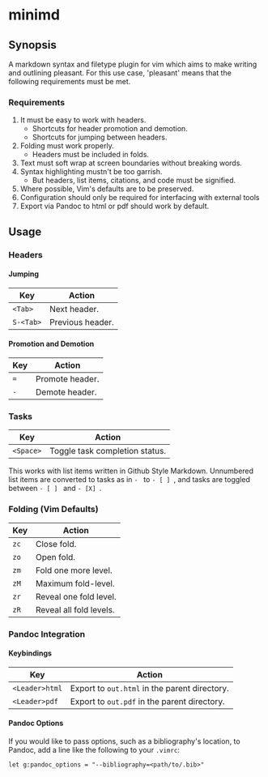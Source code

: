 minimd
=======

Synopsis
---------
A markdown syntax and filetype plugin for vim which aims to make writing and outlining pleasant.  For this use case, 'pleasant' means that the following requirements must be met.

### Requirements
1. It must be easy to work with headers.
    - Shortcuts for header promotion and demotion.
    - Shortcuts for jumping between headers.
2. Folding must work properly. 
    - Headers must be included in folds.
3. Text must soft wrap at screen boundaries without breaking words.
4. Syntax highlighting mustn't be too garrish.
    - But headers, list items, citations, and code must be signified.
5. Where possible, Vim's defaults are to be preserved.
6. Configuration should only be required for interfacing with external tools
7. Export via Pandoc to html or pdf should work by default.

Usage
-----

### Headers
#### Jumping
| Key        | Action           |
| ---------- | -----------------|
| `<Tab>`    | Next header.     |
| `S-<Tab>`  | Previous header. |

#### Promotion and Demotion
| Key |  Action         |
| --- | ----------------|
| `=` | Promote header. |
| `-` | Demote header.  |


### Tasks
| Key      |  Action                        |
| -------- | ------------------------------ |
| `<Space>` | Toggle task completion status. |

This works with list items written in Github Style Markdown.  Unnumbered list items are converted to tasks as in `- ` to `- [ ] `, and tasks are toggled between `- [ ] ` and `- [X] `.

### Folding (Vim Defaults)
| Key     |       Action                  |
| ------- | ----------------------------- |
| `zc`    |       Close fold.             |
| `zo`    |       Open fold.              |
| `zm`    |       Fold one more level.    |
| `zM`    |       Maximum fold-level.     |
| `zr`    |       Reveal one fold level.  |
| `zR`    |       Reveal all fold levels. |

### Pandoc Integration
#### Keybindings
| Key            | Action                                        |
| -------------- | --------------------------------------------- |
| `<Leader>html` | Export to `out.html` in the parent directory. |
| `<Leader>pdf`  | Export to `out.pdf` in the parent directory.  |

#### Pandoc Options
If you would like to pass options, such as a bibliography's location, to Pandoc, add a line like the following to your `.vimrc`:

    let g:pandoc_options = "--bibliography=<path/to/.bib>"

